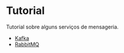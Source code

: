# Tutorial

Tutorial sobre alguns serviços de mensageria.

- [Kafka](docs/kafka.md)
- [RabbitMQ](docs/rabbitmq.md)
